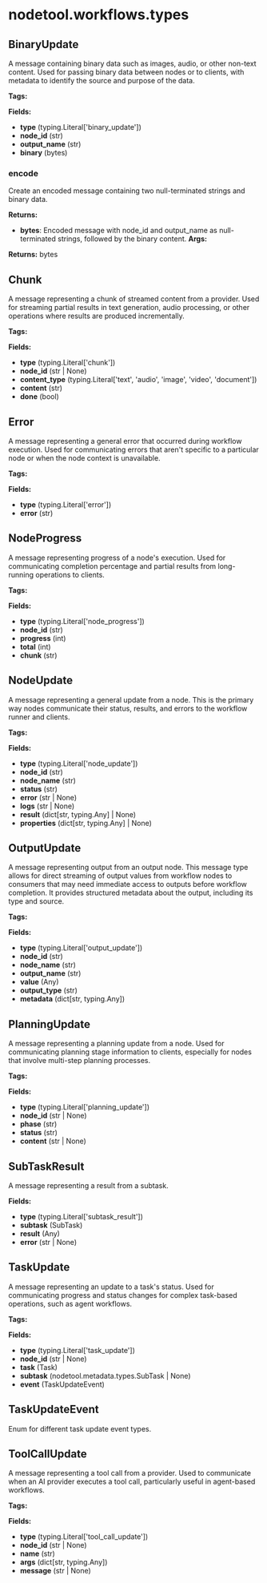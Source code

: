 # nodetool.workflows.types

## BinaryUpdate

A message containing binary data such as images, audio, or other non-text content.
Used for passing binary data between nodes or to clients, with metadata
to identify the source and purpose of the data.

**Tags:** 

**Fields:**
- **type** (typing.Literal['binary_update'])
- **node_id** (str)
- **output_name** (str)
- **binary** (bytes)

### encode

Create an encoded message containing two null-terminated strings and binary data.


**Returns:**

- **bytes**: Encoded message with node_id and output_name as null-terminated strings,
followed by the binary content.
**Args:**

**Returns:** bytes


## Chunk

A message representing a chunk of streamed content from a provider.
Used for streaming partial results in text generation, audio processing,
or other operations where results are produced incrementally.

**Tags:** 

**Fields:**
- **type** (typing.Literal['chunk'])
- **node_id** (str | None)
- **content_type** (typing.Literal['text', 'audio', 'image', 'video', 'document'])
- **content** (str)
- **done** (bool)


## Error

A message representing a general error that occurred during workflow execution.
Used for communicating errors that aren't specific to a particular node
or when the node context is unavailable.

**Tags:** 

**Fields:**
- **type** (typing.Literal['error'])
- **error** (str)


## NodeProgress

A message representing progress of a node's execution.
Used for communicating completion percentage and partial results
from long-running operations to clients.

**Tags:** 

**Fields:**
- **type** (typing.Literal['node_progress'])
- **node_id** (str)
- **progress** (int)
- **total** (int)
- **chunk** (str)


## NodeUpdate

A message representing a general update from a node.
This is the primary way nodes communicate their status, results,
and errors to the workflow runner and clients.

**Tags:** 

**Fields:**
- **type** (typing.Literal['node_update'])
- **node_id** (str)
- **node_name** (str)
- **status** (str)
- **error** (str | None)
- **logs** (str | None)
- **result** (dict[str, typing.Any] | None)
- **properties** (dict[str, typing.Any] | None)


## OutputUpdate

A message representing output from an output node.
This message type allows for direct streaming of output values from workflow nodes
to consumers that may need immediate access to outputs before workflow completion.
It provides structured metadata about the output, including its type and source.

**Tags:** 

**Fields:**
- **type** (typing.Literal['output_update'])
- **node_id** (str)
- **node_name** (str)
- **output_name** (str)
- **value** (Any)
- **output_type** (str)
- **metadata** (dict[str, typing.Any])


## PlanningUpdate

A message representing a planning update from a node.
Used for communicating planning stage information to clients, especially
for nodes that involve multi-step planning processes.

**Tags:** 

**Fields:**
- **type** (typing.Literal['planning_update'])
- **node_id** (str | None)
- **phase** (str)
- **status** (str)
- **content** (str | None)


## SubTaskResult

A message representing a result from a subtask.

**Fields:**
- **type** (typing.Literal['subtask_result'])
- **subtask** (SubTask)
- **result** (Any)
- **error** (str | None)


## TaskUpdate

A message representing an update to a task's status.
Used for communicating progress and status changes for complex
task-based operations, such as agent workflows.

**Tags:** 

**Fields:**
- **type** (typing.Literal['task_update'])
- **node_id** (str | None)
- **task** (Task)
- **subtask** (nodetool.metadata.types.SubTask | None)
- **event** (TaskUpdateEvent)


## TaskUpdateEvent

Enum for different task update event types.

## ToolCallUpdate

A message representing a tool call from a provider.
Used to communicate when an AI provider executes a tool call,
particularly useful in agent-based workflows.

**Tags:** 

**Fields:**
- **type** (typing.Literal['tool_call_update'])
- **node_id** (str | None)
- **name** (str)
- **args** (dict[str, typing.Any])
- **message** (str | None)


